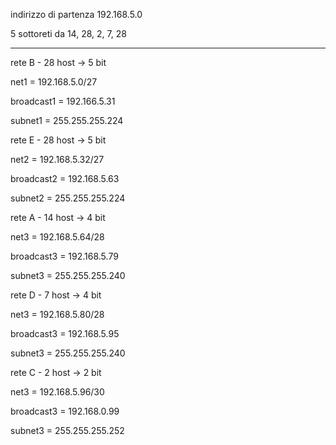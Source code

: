indirizzo di partenza
192.168.5.0

5 sottoreti da 14, 28, 2, 7, 28

-----------------------------------------------------

rete B - 28 host -> 5 bit

net1 = 192.168.5.0/27

broadcast1 = 192.166.5.31

subnet1 = 255.255.255.224


rete E - 28 host -> 5 bit

net2 = 192.168.5.32/27

broadcast2 = 192.168.5.63

subnet2 = 255.255.255.224


rete A - 14 host -> 4 bit

net3 = 192.168.5.64/28

broadcast3 = 192.168.5.79

subnet3 = 255.255.255.240


rete D - 7 host -> 4 bit

net3 = 192.168.5.80/28

broadcast3 = 192.168.5.95

subnet3 = 255.255.255.240


rete C - 2 host -> 2 bit

net3 = 192.168.5.96/30

broadcast3 = 192.168.0.99

subnet3 = 255.255.255.252